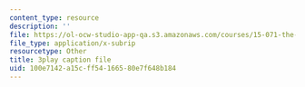 ```yaml
---
content_type: resource
description: ''
file: https://ol-ocw-studio-app-qa.s3.amazonaws.com/courses/15-071-the-analytics-edge-spring-2017/100e7142a15cff54166580e7f648b184_12KzzzmaYrw.srt
file_type: application/x-subrip
resourcetype: Other
title: 3play caption file
uid: 100e7142-a15c-ff54-1665-80e7f648b184
---
```

